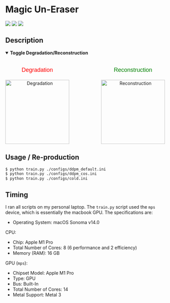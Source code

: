 # Magic Un-Eraser

<a href="https://pytorch.org/"><img src="https://img.shields.io/badge/PyTorch-v2.2.0-red.svg?logo=PyTorch&style=for-the-badge" /></a>
<a href="#"><img src="https://img.shields.io/badge/python-v3.12.2-blue.svg?logo=python&style=for-the-badge" /></a>
<a href="https://hub.docker.com/r/milesial/unet"><img src="https://img.shields.io/badge/docker%20image-available-blue?logo=Docker&style=for-the-badge" /></a>

## Description

<details open>
<summary><b>Toggle Degradation/Reconstruction</b></summary>
<br>
<div style="display: flex; justify-content: flex-start; gap: 100px;">
    <div style="text-align: center;">
        <p style="font-size: 18px; font-family: Arial, sans-serif; color: red; margin-bottom: 20px;">Degradation</p>
        <img id="degradationGif" src="plots/degradation.gif" alt="Degradation" style="width: 200px;">
    </div>
    <div style="text-align: center;">
        <p style="font-size: 18px; font-family: Arial, sans-serif; color: green; margin-bottom: 20px;">Reconstruction</p>
        <img id="reconstructionGif" src="plots/reconstruction.gif" alt="Reconstruction" style="width: 200px;">
    </div>
</div>
</details>


## Usage / Re-production

```bash
$ python train.py ./configs/ddpm_default.ini
$ python train.py ./configs/ddpm_cos.ini
$ python train.py ./configs/cold.ini
```


## Timing

I ran all scripts on my personal laptop. The `train.py` script used the `mps` device, which is essentially the macbook GPU. The specifications are:
- Operating System: macOS Sonoma v14.0

CPU:
- Chip:	Apple M1 Pro
- Total Number of Cores: 8 (6 performance and 2 efficiency)
- Memory (RAM): 16 GB

GPU (`mps`):
- Chipset Model: Apple M1 Pro
- Type: GPU
- Bus: Built-In
- Total Number of Cores: 14
- Metal Support: Metal 3

